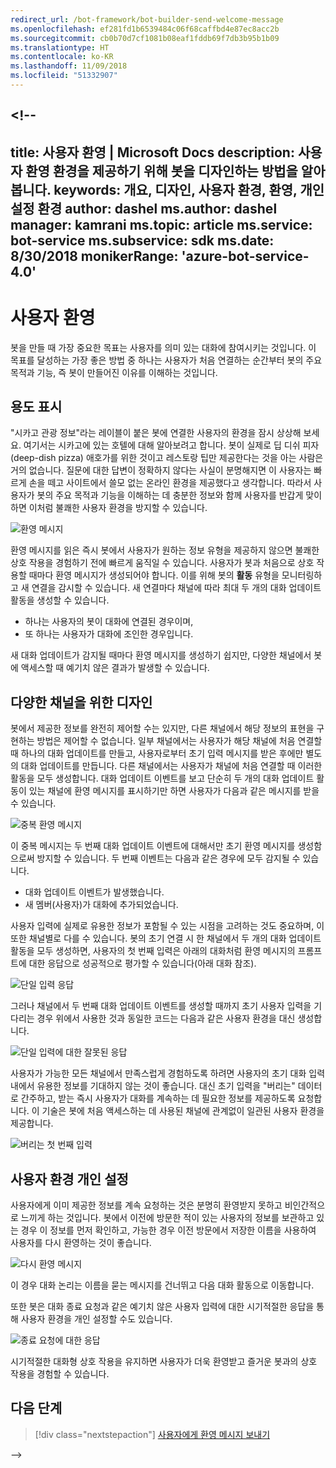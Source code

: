 ```yaml
---
redirect_url: /bot-framework/bot-builder-send-welcome-message
ms.openlocfilehash: ef281fd1b6539484c06f68caffbd4e87ec8acc2b
ms.sourcegitcommit: cb0b70d7cf1081b08eaf1fddb69f7db3b95b1b09
ms.translationtype: HT
ms.contentlocale: ko-KR
ms.lasthandoff: 11/09/2018
ms.locfileid: "51332907"
---
```

<a name="--"></a><!--
---
title: 사용자 환영 | Microsoft Docs description: 사용자 환영 환경을 제공하기 위해 봇을 디자인하는 방법을 알아봅니다.
keywords: 개요, 디자인, 사용자 환경, 환영, 개인 설정 환경 author: dashel ms.author: dashel manager: kamrani ms.topic: article ms.service: bot-service ms.subservice: sdk ms.date: 8/30/2018 monikerRange: 'azure-bot-service-4.0'
---

# <a name="welcoming-the-user"></a>사용자 환영

봇을 만들 때 가장 중요한 목표는 사용자를 의미 있는 대화에 참여시키는 것입니다. 이 목표를 달성하는 가장 좋은 방법 중 하나는 사용자가 처음 연결하는 순간부터 봇의 주요 목적과 기능, 즉 봇이 만들어진 이유를 이해하는 것입니다.

## <a name="show-your-purpose"></a>용도 표시

"시카고 관광 정보"라는 레이블이 붙은 봇에 연결한 사용자의 환경을 잠시 상상해 보세요. 여기서는 시카고에 있는 호텔에 대해 알아보려고 합니다. 봇이 실제로 딥 디쉬 피자(deep-dish pizza) 애호가를 위한 것이고 레스토랑 팁만 제공한다는 것을 아는 사람은 거의 없습니다. 질문에 대한 답변이 정확하지 않다는 사실이 분명해지면 이 사용자는 빠르게 손을 떼고 사이트에서 쓸모 없는 온라인 환경을 제공했다고 생각합니다. 따라서 사용자가 봇의 주요 목적과 기능을 이해하는 데 충분한 정보와 함께 사용자를 반갑게 맞이하면 이처럼 불쾌한 사용자 환경을 방지할 수 있습니다. 

![환영 메시지](./media/welcome_message.png)

환영 메시지를 읽은 즉시 봇에서 사용자가 원하는 정보 유형을 제공하지 않으면 불쾌한 상호 작용을 경험하기 전에 빠르게 움직일 수 있습니다.
사용자가 봇과 처음으로 상호 작용할 때마다 환영 메시지가 생성되어야 합니다. 이를 위해 봇의 **활동** 유형을 모니터링하고 새 연결을 감시할 수 있습니다. 새 연결마다 채널에 따라 최대 두 개의 대화 업데이트 활동을 생성할 수 있습니다.

- 하나는 사용자의 봇이 대화에 연결된 경우이며,
- 또 하나는 사용자가 대화에 조인한 경우입니다.

새 대화 업데이트가 감지될 때마다 환영 메시지를 생성하기 쉽지만, 다양한 채널에서 봇에 액세스할 때 예기치 않은 결과가 발생할 수 있습니다.

## <a name="design-for-different-channels"></a>다양한 채널을 위한 디자인

봇에서 제공한 정보를 완전히 제어할 수는 있지만, 다른 채널에서 해당 정보의 표현을 구현하는 방법은 제어할 수 없습니다. 일부 채널에서는 사용자가 해당 채널에 처음 연결할 때 하나의 대화 업데이트를 만들고, 사용자로부터 초기 입력 메시지를 받은 후에만 별도의 대화 업데이트를 만듭니다. 다른 채널에서는 사용자가 채널에 처음 연결할 때 이러한 활동을 모두 생성합니다. 대화 업데이트 이벤트를 보고 단순히 두 개의 대화 업데이트 활동이 있는 채널에 환영 메시지를 표시하기만 하면 사용자가 다음과 같은 메시지를 받을 수 있습니다.

![중복 환영 메시지](./media/double_welcome_message.png)

이 중복 메시지는 두 번째 대화 업데이트 이벤트에 대해서만 초기 환영 메시지를 생성함으로써 방지할 수 있습니다. 두 번째 이벤트는 다음과 같은 경우에 모두 감지될 수 있습니다.
- 대화 업데이트 이벤트가 발생했습니다.
- 새 멤버(사용자)가 대화에 추가되었습니다.

사용자 입력에 실제로 유용한 정보가 포함될 수 있는 시점을 고려하는 것도 중요하며, 이 또한 채널별로 다를 수 있습니다. 봇의 초기 연결 시 한 채널에서 두 개의 대화 업데이트 활동을 모두 생성하면, 사용자의 첫 번째 입력은 아래의 대화처럼 환영 메시지의 프롬프트에 대한 응답으로 성공적으로 평가할 수 있습니다(아래 대화 참조).

![단일 입력 응답](./media/single_input_response.png)

그러나 채널에서 두 번째 대화 업데이트 이벤트를 생성할 때까지 초기 사용자 입력을 기다리는 경우 위에서 사용한 것과 동일한 코드는 다음과 같은 사용자 환경을 대신 생성합니다.

![단일 입력에 대한 잘못된 응답](./media/single_input_wrong_response.png)

사용자가 가능한 모든 채널에서 만족스럽게 경험하도록 하려면 사용자의 초기 대화 입력 내에서 유용한 정보를 기대하지 않는 것이 좋습니다. 대신 초기 입력을 "버리는" 데이터로 간주하고, 받는 즉시 사용자가 대화를 계속하는 데 필요한 정보를 제공하도록 요청합니다. 이 기술은 봇에 처음 액세스하는 데 사용된 채널에 관계없이 일관된 사용자 환경을 제공합니다.

![버리는 첫 번째 입력](./media/no_first_input_response.png)

## <a name="personalize-the-user-experience"></a>사용자 환경 개인 설정

사용자에게 이미 제공한 정보를 계속 요청하는 것은 분명히 환영받지 못하고 비인간적으로 느끼게 하는 것입니다. 봇에서 이전에 방문한 적이 있는 사용자의 정보를 보관하고 있는 경우 이 정보를 먼저 확인하고, 가능한 경우 이전 방문에서 저장한 이름을 사용하여 사용자를 다시 환영하는 것이 좋습니다. 

![다시 환영 메시지](./media/welcome_back.png)

이 경우 대화 논리는 이름을 묻는 메시지를 건너뛰고 다음 대화 활동으로 이동합니다.

또한 봇은 대화 종료 요청과 같은 예기치 않은 사용자 입력에 대한 시기적절한 응답을 통해 사용자 환경을 개인 설정할 수도 있습니다.

![종료 요청에 대한 응답](./media/respond_to_exit.png)

시기적절한 대화형 상호 작용을 유지하면 사용자가 더욱 환영받고 즐거운 봇과의 상호 작용을 경험할 수 있습니다.

## <a name="next-steps"></a>다음 단계
> [!div class="nextstepaction"]
> [사용자에게 환영 메시지 보내기](bot-builder-send-welcome-message.md)

-->
